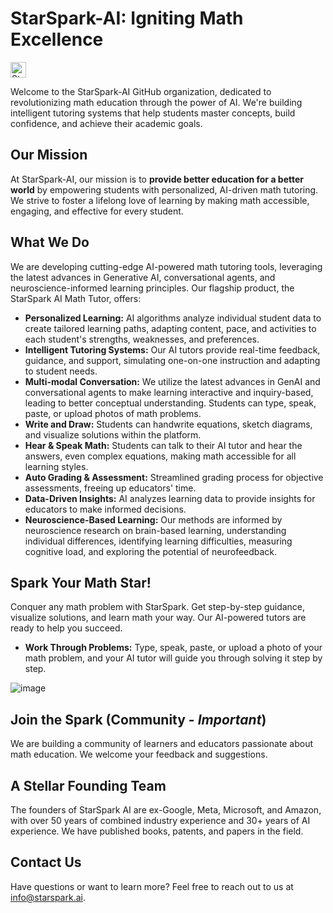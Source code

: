 # StarSpark-AI: Igniting Math Excellence

[<img width="25" alt="StarSpark-50X50" src="https://github.com/user-attachments/assets/6447056f-5748-4df9-b2ff-e3bad944ca69" />
](https://www.starspark.ai)

Welcome to the StarSpark-AI GitHub organization, dedicated to revolutionizing math education through the power of AI. We're building intelligent tutoring systems that help students master concepts, build confidence, and achieve their academic goals.

## Our Mission

At StarSpark-AI, our mission is to **provide better education for a better world** by empowering students with personalized, AI-driven math tutoring. We strive to foster a lifelong love of learning by making math accessible, engaging, and effective for every student.

## What We Do

We are developing cutting-edge AI-powered math tutoring tools, leveraging the latest advances in Generative AI, conversational agents, and neuroscience-informed learning principles.  Our flagship product, the StarSpark AI Math Tutor, offers:

*   **Personalized Learning:** AI algorithms analyze individual student data to create tailored learning paths, adapting content, pace, and activities to each student's strengths, weaknesses, and preferences.
*   **Intelligent Tutoring Systems:** Our AI tutors provide real-time feedback, guidance, and support, simulating one-on-one instruction and adapting to student needs.
*   **Multi-modal Conversation:**  We utilize the latest advances in GenAI and conversational agents to make learning interactive and inquiry-based, leading to better conceptual understanding. Students can type, speak, paste, or upload photos of math problems.
*   **Write and Draw:**  Students can handwrite equations, sketch diagrams, and visualize solutions within the platform.
*   **Hear & Speak Math:**  Students can talk to their AI tutor and hear the answers, even complex equations, making math accessible for all learning styles.
*   **Auto Grading & Assessment:** Streamlined grading process for objective assessments, freeing up educators' time.
*   **Data-Driven Insights:** AI analyzes learning data to provide insights for educators to make informed decisions.
*   **Neuroscience-Based Learning:** Our methods are informed by neuroscience research on brain-based learning, understanding individual differences, identifying learning difficulties, measuring cognitive load, and exploring the potential of neurofeedback.

## Spark Your Math Star!

Conquer any math problem with StarSpark. Get step-by-step guidance, visualize solutions, and learn math your way.  Our AI-powered tutors are ready to help you succeed.

*   **Work Through Problems:** Type, speak, paste, or upload a photo of your math problem, and your AI tutor will guide you through solving it step by step.

![image](https://github.com/user-attachments/assets/b9f41d9d-511f-4f02-a8a9-03807a177cf9)


## Join the Spark (Community - *Important*)

We are building a community of learners and educators passionate about math education. We welcome your feedback and suggestions.

## A Stellar Founding Team

The founders of StarSpark AI are ex-Google, Meta, Microsoft, and Amazon, with over 50 years of combined industry experience and 30+ years of AI experience. We have published books, patents, and papers in the field.

## Contact Us

Have questions or want to learn more? Feel free to reach out to us at [info@starspark.ai](mailto:info@starspark.ai).
